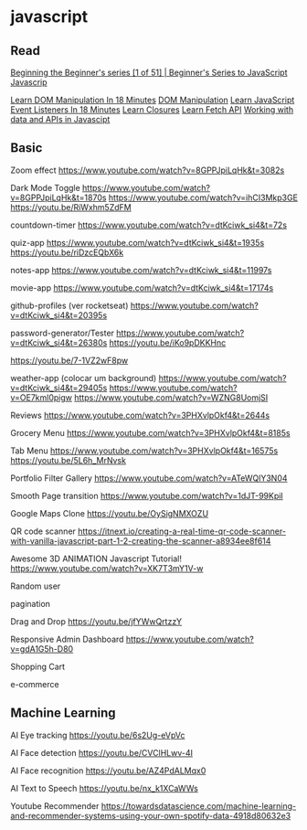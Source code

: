 # javascript

## Read
[Beginning the Beginner's series [1 of 51] | Beginner's Series to JavaScript](https://www.youtube.com/watch?v=_EDM5aPVLmo)
[Javascrip](https://www.youtube.com/watch?v=093dIOCNeIc)

[Learn DOM Manipulation In 18 Minutes](https://www.youtube.com/watch?v=y17RuWkWdn8)
[DOM Manipulation](https://www.youtube.com/watch?v=Qqx_wzMmFeA&list=PLPyP3A7jzgoUEil7NurKTzfIrIium-KbU&index=9&t=437s)
[Learn JavaScript Event Listeners In 18 Minutes](https://www.youtube.com/watch?v=XF1_MlZ5l6M)
[Learn Closures](https://www.youtube.com/watch?v=3a0I8ICR1Vg)
[Learn Fetch API](https://www.youtube.com/watch?v=cuEtnrL9-H0)
[Working with data and APIs in Javascipt](https://www.youtube.com/watch?v=uxf0--uiX0I)


## Basic

Zoom effect
https://www.youtube.com/watch?v=8GPPJpiLqHk&t=3082s

Dark Mode Toggle
https://www.youtube.com/watch?v=8GPPJpiLqHk&t=1870s
https://www.youtube.com/watch?v=ihCI3Mkp3GE
https://youtu.be/RiWxhm5ZdFM

countdown-timer
https://www.youtube.com/watch?v=dtKciwk_si4&t=72s

quiz-app
https://www.youtube.com/watch?v=dtKciwk_si4&t=1935s
https://youtu.be/riDzcEQbX6k

notes-app
https://www.youtube.com/watch?v=dtKciwk_si4&t=11997s

movie-app
https://www.youtube.com/watch?v=dtKciwk_si4&t=17174s

github-profiles (ver rocketseat)
https://www.youtube.com/watch?v=dtKciwk_si4&t=20395s

password-generator/Tester
https://www.youtube.com/watch?v=dtKciwk_si4&t=26380s
https://youtu.be/iKo9pDKKHnc

https://youtu.be/7-1VZ2wF8pw

weather-app (colocar um background)
https://www.youtube.com/watch?v=dtKciwk_si4&t=29405s
https://www.youtube.com/watch?v=OE7kml0pigw
https://www.youtube.com/watch?v=WZNG8UomjSI

Reviews
https://www.youtube.com/watch?v=3PHXvlpOkf4&t=2644s

Grocery Menu
https://www.youtube.com/watch?v=3PHXvlpOkf4&t=8185s

Tab Menu
https://www.youtube.com/watch?v=3PHXvlpOkf4&t=16575s
https://youtu.be/5L6h_MrNvsk

Portfolio Filter Gallery
https://www.youtube.com/watch?v=ATeWQlY3N04

Smooth Page transition
https://www.youtube.com/watch?v=1dJT-99KpiI

Google Maps Clone
https://youtu.be/OySigNMXOZU

QR code scanner
https://itnext.io/creating-a-real-time-qr-code-scanner-with-vanilla-javascript-part-1-2-creating-the-scanner-a8934ee8f614

Awesome 3D ANIMATION Javascript Tutorial!
https://www.youtube.com/watch?v=XK7T3mY1V-w

Random user

pagination

Drag and Drop
https://youtu.be/jfYWwQrtzzY

Responsive Admin Dashboard
https://www.youtube.com/watch?v=gdA1G5h-D80

Shopping Cart

e-commerce

## Machine Learning
AI Eye tracking
https://youtu.be/6s2Ug-eVpVc

AI Face detection
https://youtu.be/CVClHLwv-4I

AI Face recognition
https://youtu.be/AZ4PdALMqx0

AI Text to Speech 
https://youtu.be/nx_k1XCaWWs

Youtube Recommender
https://towardsdatascience.com/machine-learning-and-recommender-systems-using-your-own-spotify-data-4918d80632e3